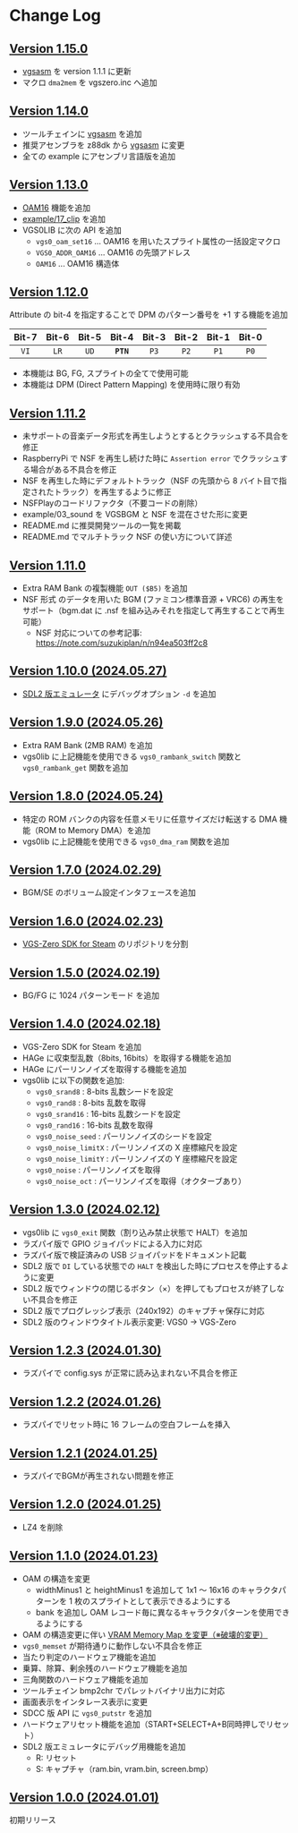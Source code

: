 # Change Log

## [Version 1.15.0](https://github.com/suzukiplan/vgszero/releases/tag/1.15.0)

- [vgsasm](https://github.com/suzukiplan/vgsasm) を version 1.1.1 に更新
- マクロ `dma2mem` を vgszero.inc へ追加 

## [Version 1.14.0](https://github.com/suzukiplan/vgszero/releases/tag/1.14.0)

- ツールチェインに [vgsasm](https://github.com/suzukiplan/vgsasm) を追加
- 推奨アセンブラを z88dk から [vgsasm](https://github.com/suzukiplan/vgsasm) に変更
- 全ての example にアセンブリ言語版を追加

## [Version 1.13.0](https://github.com/suzukiplan/vgszero/releases/tag/1.13.0)

- [OAM16](./README.md#oam16) 機能を追加
- [example/17_clip](./example/17_clip/) を追加
- VGS0LIB に次の API を追加
  - `vgs0_oam_set16` ... OAM16 を用いたスプライト属性の一括設定マクロ
  - `VGS0_ADDR_OAM16` ... OAM16 の先頭アドレス
  - `OAM16` ... OAM16 構造体

## [Version 1.12.0](https://github.com/suzukiplan/vgszero/releases/tag/1.12.0)

Attribute の bit-4 を指定することで DPM のパターン番号を +1 する機能を追加
  
| Bit-7 | Bit-6 | Bit-5 | **Bit-4** | Bit-3 | Bit-2 | Bit-1 | Bit-0 |
| :---: | :---: | :---: | :---: | :---: | :---: | :---: | :---: |
| `VI`  | `LR`  | `UD`  | **`PTN`** | `P3`  | `P2`  | `P1`  | `P0`  |

- 本機能は BG, FG, スプライトの全てで使用可能
- 本機能は DPM (Direct Pattern Mapping) を使用時に限り有効

## [Version 1.11.2](https://github.com/suzukiplan/vgszero/releases/tag/1.11.2)

- 未サポートの音楽データ形式を再生しようとするとクラッシュする不具合を修正
- RaspberryPi で NSF を再生し続けた時に `Assertion error` でクラッシュする場合がある不具合を修正
- NSF を再生した時にデフォルトトラック（NSF の先頭から 8 バイト目で指定されたトラック）を再生するように修正
- NSFPlayのコードリファクタ（不要コードの削除）
- example/03_sound を VGSBGM と NSF を混在させた形に変更
- README.md に推奨開発ツールの一覧を掲載
- README.md でマルチトラック NSF の使い方について詳述

## [Version 1.11.0](https://github.com/suzukiplan/vgszero/releases/tag/1.11.0)

- Extra RAM Bank の複製機能 `OUT ($B5)` を追加
- NSF 形式 のデータを用いた BGM (ファミコン標準音源 + VRC6) の再生をサポート（bgm.dat に .nsf を組み込みそれを指定して再生することで再生可能）
  - NSF 対応についての参考記事: https://note.com/suzukiplan/n/n94ea503ff2c8

## [Version 1.10.0 (2024.05.27)](https://github.com/suzukiplan/vgszero/releases/tag/1.10.0)

- [SDL2 版エミュレータ](./src/sdl2/) にデバッグオプション `-d` を追加

## [Version 1.9.0 (2024.05.26)](https://github.com/suzukiplan/vgszero/releases/tag/1.9.0)

- Extra RAM Bank (2MB RAM) を追加
- vgs0lib に上記機能を使用できる `vgs0_rambank_switch` 関数と `vgs0_rambank_get` 関数を追加

## [Version 1.8.0 (2024.05.24)](https://github.com/suzukiplan/vgszero/releases/tag/1.8.0)

- 特定の ROM バンクの内容を任意メモリに任意サイズだけ転送する DMA 機能（ROM to Memory DMA）を追加
- vgs0lib に上記機能を使用できる `vgs0_dma_ram` 関数を追加

## [Version 1.7.0 (2024.02.29)](https://github.com/suzukiplan/vgszero/releases/tag/1.7.0)

- BGM/SE のボリューム設定インタフェースを追加

## [Version 1.6.0 (2024.02.23)](https://github.com/suzukiplan/vgszero/releases/tag/1.6.0)

- [VGS-Zero SDK for Steam](https://github.com/suzukiplan/vgszero-steam) のリポジトリを分割

## [Version 1.5.0 (2024.02.19)](https://github.com/suzukiplan/vgszero/releases/tag/1.5.0)

- BG/FG に 1024 パターンモード を追加

## [Version 1.4.0 (2024.02.18)](https://github.com/suzukiplan/vgszero/releases/tag/1.4.0)

- VGS-Zero SDK for Steam を追加
- HAGe に収束型乱数（8bits, 16bits）を取得する機能を追加
- HAGe にパーリンノイズを取得する機能を追加
- vgs0lib に以下の関数を追加:
  - `vgs0_srand8` : 8-bits 乱数シードを設定
  - `vgs0_rand8` : 8-bits 乱数を取得
  - `vgs0_srand16` : 16-bits 乱数シードを設定
  - `vgs0_rand16` : 16-bits 乱数を取得
  - `vgs0_noise_seed` : パーリンノイズのシードを設定
  - `vgs0_noise_limitX` : パーリンノイズの X 座標縮尺を設定
  - `vgs0_noise_limitY` : パーリンノイズの Y 座標縮尺を設定
  - `vgs0_noise` : パーリンノイズを取得
  - `vgs0_noise_oct` : パーリンノイズを取得（オクターブあり）

## [Version 1.3.0 (2024.02.12)](https://github.com/suzukiplan/vgszero/releases/tag/1.3.0)

- vgs0lib に `vgs0_exit` 関数（割り込み禁止状態で HALT）を追加
- ラズパイ版で GPIO ジョイパッドによる入力に対応
- ラズパイ版で検証済みの USB ジョイパッドをドキュメント記載
- SDL2 版で `DI` している状態での `HALT` を検出した時にプロセスを停止するように変更
- SDL2 版でウィンドウの閉じるボタン（×）を押してもプロセスが終了しない不具合を修正
- SDL2 版でプログレッシブ表示（240x192）のキャプチャ保存に対応
- SDL2 版のウィンドウタイトル表示変更: VGS0 -> VGS-Zero

## [Version 1.2.3 (2024.01.30)](https://github.com/suzukiplan/vgszero/releases/tag/1.2.3)

- ラズパイで config.sys が正常に読み込まれない不具合を修正

## [Version 1.2.2 (2024.01.26)](https://github.com/suzukiplan/vgszero/releases/tag/1.2.2)

- ラズパイでリセット時に 16 フレームの空白フレームを挿入

## [Version 1.2.1 (2024.01.25)](https://github.com/suzukiplan/vgszero/releases/tag/1.2.1)

- ラズパイでBGMが再生されない問題を修正

## [Version 1.2.0 (2024.01.25)](https://github.com/suzukiplan/vgszero/releases/tag/1.2.0)

- LZ4 を削除

## [Version 1.1.0 (2024.01.23)](https://github.com/suzukiplan/vgszero/releases/tag/1.1.0)

- OAM の構造を変更
  - widthMinus1 と heightMinus1 を追加して 1x1 〜 16x16 のキャラクタパターンを 1 枚のスプライトとして表示できるようにする
  - bank を追加し OAM レコード毎に異なるキャラクタパターンを使用できるようにする
- OAM の構造変更に伴い [VRAM Memory Map を変更（※破壊的変更）](https://github.com/suzukiplan/vgszero/pull/14/files#diff-b335630551682c19a781afebcf4d07bf978fb1f8ac04c6bf87428ed5106870f5R325-R346)
- `vgs0_memset` が期待通りに動作しない不具合を修正
- 当たり判定のハードウェア機能を追加
- 乗算、除算、剰余残のハードウェア機能を追加
- 三角関数のハードウェア機能を追加
- ツールチェイン bmp2chr でパレットバイナリ出力に対応
- 画面表示をインタレース表示に変更
- SDCC 版 API に `vgs0_putstr` を追加
- ハードウェアリセット機能を追加（START+SELECT+A+B同時押しでリセット）
- SDL2 版エミュレータにデバッグ用機能を追加
  - R: リセット
  - S: キャプチャ（ram.bin, vram.bin, screen.bmp）

## [Version 1.0.0 (2024.01.01)](https://github.com/suzukiplan/vgszero/releases/tag/1.0.0)

初期リリース


